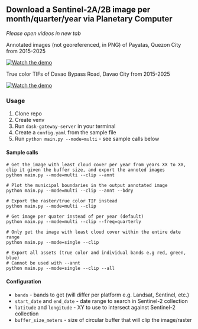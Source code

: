 Download a Sentinel-2A/2B image per month/quarter/year 
via Planetary Computer
---
*Please open videos in new tab*

Annotated images (not georeferenced, in PNG) of Payatas, Quezon City from 2015-2025

[![Watch the demo](misc/payatas-multi-png-thumbnail.png)](https://youtu.be/mYpqd_L0z5k)

True color TIFs of Davao Bypass Road, Davao City from 2015-2025

[![Watch the demo](misc/davao-bpr-multi-tif-thumbnail.png)](https://youtu.be/Tn0oOnqn7DM)


### Usage
1. Clone repo
2. Create venv
3. Run `dask-gateway-server` in your terminal
4. Create a `config.yaml` from the sample file
5. Run `python main.py --mode=multi` - see sample calls below

#### Sample calls
```
# Get the image with least cloud cover per year from years XX to XX, clip it given the buffer size, and export the annoted images
python main.py --mode=multi --clip --annt

# Plot the municipal boundaries in the output annotated image
python main.py --mode=multi --clip --annt --bdry

# Export the raster/true color TIF instead
python main.py --mode=multi --clip

# Get image per quater instead of per year (default)
python main.py --mode=multi --clip --freq=quarterly

# Only get the image with least cloud cover within the entire date range
python main.py --mode=single --clip

# Export all assets (true color and individual bands e.g red, green, blue)
# Cannot be used with --annt
python main.py --mode=single --clip --all
```

#### Configuration
* `bands` - bands to get (will differ per platform e.g. Landsat, Sentinel, etc.)
* `start_date` and `end_date` - date range to search in Sentinel-2 collection
* `latitude` and `longitude` - XY to use to intersect against Sentinel-2 collection
* `buffer_size_meters` - size of circular buffer that will clip the image/raster 